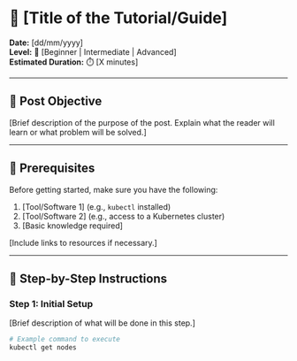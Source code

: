 # 📘 [Title of the Tutorial/Guide]

**Date:** [dd/mm/yyyy]  
**Level:**  🚀 [Beginner | Intermediate | Advanced]  
**Estimated Duration:** ⏱️ [X minutes]  

---

## 🎯 **Post Objective**

[Brief description of the purpose of the post. Explain what the reader will learn or what problem will be solved.]

---

## 🔧 **Prerequisites**

Before getting started, make sure you have the following:

1. [Tool/Software 1] (e.g., `kubectl` installed)  
2. [Tool/Software 2] (e.g., access to a Kubernetes cluster)  
3. [Basic knowledge required]  

[Include links to resources if necessary.]

---

## 🚀 **Step-by-Step Instructions**

### **Step 1: Initial Setup**
[Brief description of what will be done in this step.]

```bash
# Example command to execute
kubectl get nodes
